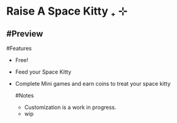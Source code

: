 # Raise A Space Kitty ₊ ⊹

#Preview
- 


#Features
- Free!
- Feed your Space Kitty
- Complete Mini games and earn coins to treat your space kitty
  


  #Notes

  - Customization is a work in progress.
  - wip
  

